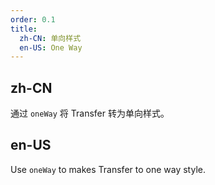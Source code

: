 ```yaml
---
order: 0.1
title:
  zh-CN: 单向样式
  en-US: One Way
---
```


## zh-CN

通过 `oneWay` 将 Transfer 转为单向样式。

## en-US

Use `oneWay` to makes Transfer to one way style.